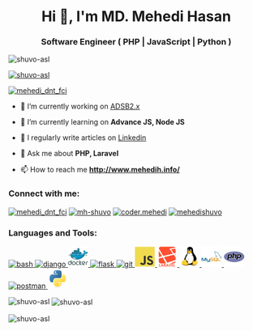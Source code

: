 <h1 align="center">Hi 👋, I'm MD. Mehedi Hasan</h1>
<h3 align="center">Software Engineer ( PHP | JavaScript | Python )</h3>

<p align="left"> <img src="https://komarev.com/ghpvc/?username=shuvo-asl&label=Profile%20views&color=0e75b6&style=flat" alt="shuvo-asl" /> </p>

<p align="left"> <a href="https://github.com/ryo-ma/github-profile-trophy"><img src="https://github-profile-trophy.vercel.app/?username=shuvo-asl" alt="shuvo-asl" /></a> </p>

<p align="left"> <a href="https://twitter.com/mehedi_dnt_fci" target="blank"><img src="https://img.shields.io/twitter/follow/mehedi_dnt_fci?logo=twitter&style=for-the-badge" alt="mehedi_dnt_fci" /></a> </p>

- 🔭 I’m currently working on [ADSB2.x](https://github.com/shuvo-asl/adsb2.x)

- 🌱 I’m currently learning on **Advance JS, Node JS**

- 📝 I regularly write articles on [Linkedin](Linkedin)

- 💬 Ask me about **PHP, Laravel**

- 📫 How to reach me **http://www.mehedih.info/**

<h3 align="left">Connect with me:</h3>
<p align="left">
<a href="https://twitter.com/mehedi_dnt_fci" target="blank"><img align="center" src="https://raw.githubusercontent.com/rahuldkjain/github-profile-readme-generator/master/src/images/icons/Social/twitter.svg" alt="mehedi_dnt_fci" height="30" width="40" /></a>
<a href="https://linkedin.com/in/mh-shuvo" target="blank"><img align="center" src="https://raw.githubusercontent.com/rahuldkjain/github-profile-readme-generator/master/src/images/icons/Social/linked-in-alt.svg" alt="mh-shuvo" height="30" width="40" /></a>
<a href="https://fb.com/coder.mehedi" target="blank"><img align="center" src="https://raw.githubusercontent.com/rahuldkjain/github-profile-readme-generator/master/src/images/icons/Social/facebook.svg" alt="coder.mehedi" height="30" width="40" /></a>
<a href="https://www.hackerrank.com/mehedishuvo" target="blank"><img align="center" src="https://raw.githubusercontent.com/rahuldkjain/github-profile-readme-generator/master/src/images/icons/Social/hackerrank.svg" alt="mehedishuvo" height="30" width="40" /></a>
</p>

<h3 align="left">Languages and Tools:</h3>
<p align="left"> <a href="https://www.gnu.org/software/bash/" target="_blank" rel="noreferrer"> <img src="https://www.vectorlogo.zone/logos/gnu_bash/gnu_bash-icon.svg" alt="bash" width="40" height="40"/> </a> <a href="https://www.djangoproject.com/" target="_blank" rel="noreferrer"> <img src="https://cdn.worldvectorlogo.com/logos/django.svg" alt="django" width="40" height="40"/> </a> <a href="https://www.docker.com/" target="_blank" rel="noreferrer"> <img src="https://raw.githubusercontent.com/devicons/devicon/master/icons/docker/docker-original-wordmark.svg" alt="docker" width="40" height="40"/> </a> <a href="https://flask.palletsprojects.com/" target="_blank" rel="noreferrer"> <img src="https://www.vectorlogo.zone/logos/pocoo_flask/pocoo_flask-icon.svg" alt="flask" width="40" height="40"/> </a> <a href="https://git-scm.com/" target="_blank" rel="noreferrer"> <img src="https://www.vectorlogo.zone/logos/git-scm/git-scm-icon.svg" alt="git" width="40" height="40"/> </a> <a href="https://developer.mozilla.org/en-US/docs/Web/JavaScript" target="_blank" rel="noreferrer"> <img src="https://raw.githubusercontent.com/devicons/devicon/master/icons/javascript/javascript-original.svg" alt="javascript" width="40" height="40"/> </a> <a href="https://laravel.com/" target="_blank" rel="noreferrer"> <img src="https://raw.githubusercontent.com/devicons/devicon/master/icons/laravel/laravel-plain-wordmark.svg" alt="laravel" width="40" height="40"/> </a> <a href="https://www.linux.org/" target="_blank" rel="noreferrer"> <img src="https://raw.githubusercontent.com/devicons/devicon/master/icons/linux/linux-original.svg" alt="linux" width="40" height="40"/> </a> <a href="https://www.mysql.com/" target="_blank" rel="noreferrer"> <img src="https://raw.githubusercontent.com/devicons/devicon/master/icons/mysql/mysql-original-wordmark.svg" alt="mysql" width="40" height="40"/> </a> <a href="https://www.php.net" target="_blank" rel="noreferrer"> <img src="https://raw.githubusercontent.com/devicons/devicon/master/icons/php/php-original.svg" alt="php" width="40" height="40"/> </a> <a href="https://postman.com" target="_blank" rel="noreferrer"> <img src="https://www.vectorlogo.zone/logos/getpostman/getpostman-icon.svg" alt="postman" width="40" height="40"/> </a> <a href="https://www.python.org" target="_blank" rel="noreferrer"> <img src="https://raw.githubusercontent.com/devicons/devicon/master/icons/python/python-original.svg" alt="python" width="40" height="40"/> </a> </p>

<p><img align="left" src="https://github-readme-stats.vercel.app/api/top-langs?username=shuvo-asl&show_icons=true&locale=en&layout=compact" alt="shuvo-asl" /></p>

<p>&nbsp;<img align="center" src="https://github-readme-stats.vercel.app/api?username=shuvo-asl&show_icons=true&locale=en" alt="shuvo-asl" /></p>

<p><img align="center" src="https://github-readme-streak-stats.herokuapp.com/?user=shuvo-asl&" alt="shuvo-asl" /></p>

